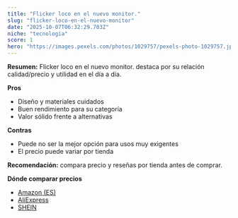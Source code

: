 ```yaml
---
title: "Flicker loco en el nuevo monitor."
slug: "flicker-loco-en-el-nuevo-monitor"
date: "2025-10-07T06:32:29.703Z"
niche: "tecnologia"
score: 1
hero: "https://images.pexels.com/photos/1029757/pexels-photo-1029757.jpeg?auto=compress&cs=tinysrgb&fit=crop&h=627&w=1200&auto=compress&cs=tinysrgb&w=1200&h=675&fit=crop"
---
```


**Resumen:** Flicker loco en el nuevo monitor. destaca por su relación calidad/precio y utilidad en el día a día.

**Pros**
- Diseño y materiales cuidados
- Buen rendimiento para su categoría
- Valor sólido frente a alternativas

**Contras**
- Puede no ser la mejor opción para usos muy exigentes
- El precio puede variar por tienda

**Recomendación:** compara precio y reseñas por tienda antes de comprar.

**Dónde comparar precios**
- [Amazon (ES)](https://www.amazon.es/s?k=Flicker%20loco%20en%20el%20nuevo%20monitor.&tag=teknovashop25-21)
- [AliExpress](https://www.aliexpress.com/wholesale?SearchText=Flicker%20loco%20en%20el%20nuevo%20monitor.)
- [SHEIN](https://www.shein.com/pdsearch/Flicker%20loco%20en%20el%20nuevo%20monitor.)